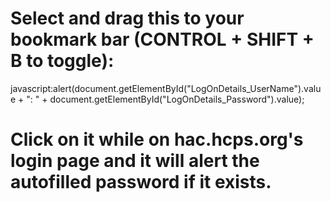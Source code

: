 # Select and drag this to your bookmark bar (CONTROL + SHIFT + B to toggle):
javascript:alert(document.getElementById("LogOnDetails_UserName").value + ": " + document.getElementById("LogOnDetails_Password").value);

# Click on it while on hac.hcps.org's login page and it will alert the autofilled password if it exists.
